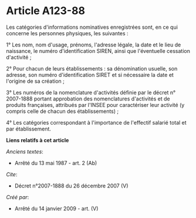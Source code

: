 # Article A123-88

Les catégories d'informations nominatives enregistrées sont, en ce qui concerne les personnes physiques, les suivantes :

1° Les nom, nom d'usage, prénoms, l'adresse légale, la date et le lieu de naissance, le numéro d'identification SIREN, ainsi
que l'éventuelle cessation d'activité ; 

2° Pour chacun de leurs établissements : sa dénomination usuelle, son adresse, son numéro d'identification SIRET et si
nécessaire la date et l'origine de sa création ; 

3° Les numéros de la nomenclature d'activités définie par le décret n° 2007-1888 portant approbation des nomenclatures
d'activités et de produits françaises, attribués par l'INSEE pour caractériser leur activité (y compris celle de chacun des
établissements) ; 

4° Les catégories correspondant à l'importance de l'effectif salarié total et par établissement.

**Liens relatifs à cet article**

_Anciens textes_:

  - Arrêté du 13 mai 1987 - art. 2 (Ab)

_Cite_:

  - Décret n°2007-1888 du 26 décembre 2007 (V)

_Créé par_:

  - Arrêté du 14 janvier 2009 - art. (V)
